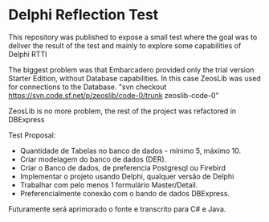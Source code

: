 # Delphi Reflection Test
This repository was published to expose a small test where the goal was to deliver the result of the test and mainly to explore some capabilities of Delphi RTTI

The biggest problem was that Embarcadero provided only the trial version Starter Edition, without Database capabilities.
In this case ZeosLib was used for connections to the Database.
"svn checkout https://svn.code.sf.net/p/zeoslib/code-0/trunk zeoslib-code-0"

ZeosLib is no more problem, the rest of the project was refactored in DBExpress

Test Proposal:
+ Quantidade de Tabelas no banco de dados - minimo 5, máximo 10.
+ Criar modelagem do banco de dados (DER).
+ Criar o Banco de dados, de preferencia Postgresql ou Firebird
+ Implementar o projeto usando Delphi, qualquer versão de Delphi
+ Trabalhar com pelo menos 1 formulário  Master/Detail.
+ Preferencialmente conexão com o bando de dados DBExpress.

Futuramente será aprimorado o fonte e transcrito para C# e Java.
